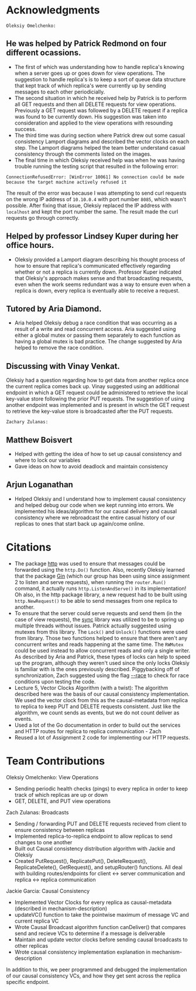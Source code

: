 # Acknowledgments

`Oleksiy Omelchenko:`
## He was helped by Patrick Redmond on four different ocassions. 
- The first of which was understanding how to handle replica's knowing when a server goes up or goes down for view operations. The suggestion to handle replica's is to keep a sort of queue data structure that kept track of which replica's were currently up by sending messages to each other periodicially.
- The second situation in which he received help by Patrick is to perform all GET requests and then all DELETE requests for view operations. Previously a GET request was followed by a DELETE request if a replica was found to be currently down. His suggestion was taken into consideration and applied to the view operations with resounding success.
- The third time was during section where Patrick drew out some casual consistency Lamport diagrams and described the vector clocks on each step. The Lamport diagrams helped the team better understand casual consistency through the comments listed on the images. 
- The final time in which Oleksiy received help was when he was having trouble running the testing script that resulted in the following error: 
```
ConnectionRefusedError: [WinError 10061] No connection could be made because the target machine actively refused it
``` 
The result of the error was because I was attempting to send curl requests on the wrong IP address of `10.10.0.4` with port number `8085`, which wasn't possible. After fixing that issue, Oleksiy replaced the IP address with `localhost` and kept the port number the same. The result made the curl requests go through correctly. 

## Helped by professor Lindsey Kuper during her office hours.
- Oleksiy provided a Lamport diagram describing his thought process of how to ensure that replica's communicated effectively regarding whether or not a replica is currently down. Professor Kuper indicated that Oleksiy's approach makes sense and that broadcasting requests, even when the work seems redundant was a way to ensure even when a replica is down, every replica is eventually able to receive a request. 

## Tutored by Aria Diamond.
- Aria helped Oleksiy debug a race condition that was occurring as a result of a write and read concurrent access. Aria suggested using either a global mutex or passing them separately to each function as having a global mutex is bad practice. The change suggested by Aria helped to remove the race condition.

## Discussing with Vinay Venkat.
Oleksiy had a question regarding how to get data from another replica once the current replica comes back up. Vinay suggested using an additional endpoint in which a GET request could be administered to retrieve the local key-value store following the prior PUT requests. The suggestion of using another endpoint was implemented and is present in which the GET request to retrieve the key-value store is broadcasted after the PUT requests. 

`Zachary Zulanas:`

## Matthew Boisvert
* Helped with getting the idea of how to set up causal consistency and where to lock our variables
* Gave ideas on how to avoid deadlock and maintain consistency

## Arjun Loganathan
* Helped Oleksiy and I understand how to implement causal consistency and helped debug our code when we kept running into errors. We implemented his ideas/algorithm for our causal delivery and causal consistency where we rebroadcast the entire casual history of our replicas to ones that start back up again/come online.

# Citations
- The package [http](https://golang.org/pkg/net/http/) was used to ensure that messages could be forwarded using the `http.Do()` function. Also, recently Oleksiy learned that the package [Gin](https://github.com/gin-gonic/gin) (which our group has been using since assignment 2 to listen and serve requests), when running the `router.Run()` command, it actually runs `http.ListenAndServe()` in its implementation! Oh also, in the http package library, a new request had to be built using `http.NewRequest()` to be able to send messages from one replica to another.
- To ensure that the server could serve requests and send them (in the case of view requests), the [sync](https://golang.org/pkg/sync/) library was utilized to be to spring up multiple threads without issues. Patrick actually suggested using mutexes from this library. The `Lock()` and `Unlock()` functions were used from library. Those two functions helped to ensure that there aren't any concurrent writes and reads happening at the same time. The `RWMutex` could be used instead to allow concurrent reads and only a single writer. As described by Aria and Patrick, these types of locks can help to speed up the program, although they weren't used since the only locks Oleksiy is familiar with is the ones previously described. Piggybacking off of synchronization, Zach suggested using the flag [--race](https://golang.org/doc/articles/race_detector) to check for race conditions upon testing the code.
- Lecture 5, Vector Clocks Algorithm (with a twist): The algorithm described here was the basis of our causal consistency implementation. We used the vector clock from this as the causal-metadata from replica to replica to keep PUT and DELETE requests consistent. Just like the algorithm, we count sends as events, but we do not count deliver as events.
- Used a lot of the Go documentation in order to build out the services and HTTP routes for replica to replica communication - Zach
- Reused a lot of Assignment 2 code for implementing our HTTP requests.

# Team Contributions

Oleksiy Omelchenko: View Operations
- Sending periodic health checks (pings) to every replica in order to keep track of which replicas are up or down
- GET, DELETE, and PUT view operations

Zach Zulanas: Broadcasts
- Sending / forwarding PUT and DELETE requests recieved from client to ensure consistency between replicas
- Implemented replica-to-replica endpoint to allow replicas to send changes to one another
- Built out Causal consistency distribution algorithm with Jackie and Oleksiy
- Created PutRequest(), ReplicatePut(), DeleteRequest(), ReplicateDelete(), GetRequest(), and setupRouter() functions. All deal with building routes/endpoints for client <-> server communication and replica <-> replica communication

Jackie Garcia: Causal Consistency
- Implemented Vector Clocks for every replica as causal-metadata (described in mechanism-description)
- updateVC() function to take the pointwise maximum of message VC and current replica VC
- Wrote Causal Broadcast algorithm function canDeliver() that compares send and recieve VCs to determine if a message is deliverable
- Maintain and update vector clocks before sending causal broadcasts to other replicas
- Wrote causal consistency implementation explanation in mechanism-description

In addition to this, we peer programmed and debugged the implementation of our causal consistency VCs, and how they get sent across the replica specific endpoint.
